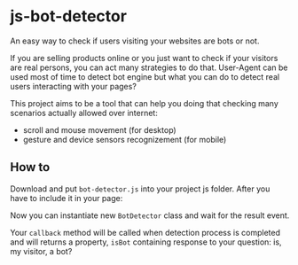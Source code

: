 # js-bot-detector
An easy way to check if users visiting your websites are bots or not. 

If you are selling products online or you just want to check if your visitors are real persons, you can act many strategies to do that.
User-Agent can be used most of time to detect bot engine but what you can do to detect real users interacting with your pages?

This project aims to be a tool that can help you doing that checking many scenarios actually allowed over internet:
- scroll and mouse movement (for desktop)
- gesture and device sensors recognizement (for mobile)

## How to
Download and put `bot-detector.js` into your project js folder.
After you have to include it in your page:
	<script src="js/bot-detector.js"></script>

Now you can instantiate new `BotDetector` class and wait for the result event. 
	<script type="text/javascript" language="javascript">
		var callback = function(result) {
			if (result.isBot) {
				alert("You are a fucking bot!");
			}
			else {
				alert("Welcome user!");
			}
		};
		var botDetector = new BotDetector({
			timeout: 1000,
			callback: callback
		});
	</script>

Your `callback` method will be called when detection process is completed and will returns a property, `isBot` containing response
to your question: is, my visitor, a bot?

